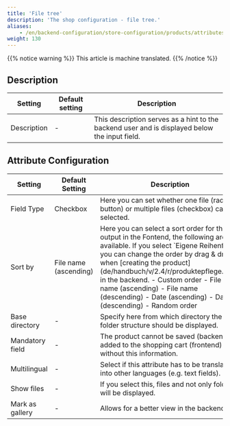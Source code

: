```yaml
---
title: 'File tree'
description: 'The shop configuration - file tree.'
aliases:
    - /en/backend-configuration/store-configuration/products/attributes/file-tree/
weight: 130
---
```


{{% notice warning %}}
This article is machine translated.
{{% /notice %}}

## Description

<table><thead><tr><th>Setting</th> <th>Default setting</th> <th>Description</th> </tr></thead><tbody><tr><td>Description</td> <td>-</td> <td>This description serves as a hint to the backend user and is displayed below the input field.</td></tr></tbody></table>

## Attribute Configuration

<table><thead><tr><th>Setting</th> <th>Default Setting</th> <th>Description</th> </tr></thead><tbody><tr><td>Field Type</td> <td>Checkbox</td> <td>Here you can set whether one file (radio button) or multiple files (checkbox) can be selected. </td> </tr><tr><td>Sort by</td> <td>File name (ascending)</td> <td>Here you can select a sort order for the output in the Fontend, the following are available. If you select `Eigene Reihenfolge` you can change the order by drag &amp; drop when [creating the product](de/handbuch/v/2.4/r/produktepflege.html) in the backend. - Custom order - File name (ascending) - File name (descending) - Date (ascending) - Date (descending) - Random order
</td> </tr><tr><td>Base directory</td> <td>-</td> <td>Specify here from which directory the folder structure should be displayed.</td> </tr><tr><td>Mandatory field</td> <td>-</td> <td>The product cannot be saved (backend) or added to the shopping cart (frontend) without this information.</td> </tr><tr><td>Multilingual</td> <td>-</td> <td>Select if this attribute has to be translated into other languages (e.g. text fields).</td> </tr><tr><td>Show files</td> <td>-</td> <td>If you select this, files and not only folders will be displayed.</td> </tr><tr><td>Mark as gallery</td> <td>-</td> <td>Allows for a better view in the backend.</td></tr></tbody></table>

